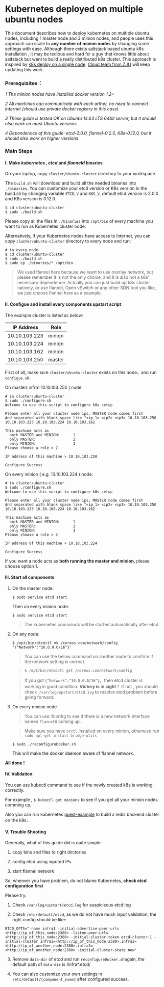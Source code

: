 # Kubernetes deployed on multiple ubuntu nodes

This document describes how to deploy kubernetes on multiple ubuntu nodes, including 1 master node and 3 minion nodes, and people uses this approach can scale to **any number of minion nodes** by changing some settings with ease. Although there exists saltstack based ubuntu k8s installation ,  it may be tedious and hard for a guy that knows little about saltstack but want to build a really distributed k8s cluster. This approach is inspired by [k8s deploy on a single node](https://github.com/GoogleCloudPlatform/kubernetes/blob/master/docs/getting-started-guides/ubuntu_single_node.md).       [Cloud team from ZJU](https://github.com/ZJU-SEL) will keep updating this work.

### **Prerequisites：**
*1 The minion nodes have installed docker version 1.2+* 

*2 All machines can communicate with each orther, no need to connect Internet (should use private docker registry in this case)*

*3 These guide is tested OK on Ubuntu 14.04 LTS 64bit server, but it should also work on most Ubuntu versions*

*4 Dependences of this guide: etcd-2.0.0, flannel-0.2.0, K8s-0.12.0, but it should also work on higher versions*


### **Main Steps**
#### I. Make *kubernetes* , *etcd* and *flanneld* binaries

On your laptop, copy `cluster/ubuntu-cluster` directory to your workspace.

The `build.sh` will download and build all the needed binaries into `./binaries`. You can customize your etcd version or K8s version in the build.sh by changing  variable `ETCD_V` and `K8S_V`, default etcd version is 2.0.0 and K8s version is 0.12.0.
```
$ cd cluster/ubuntu-cluster
$ sudo ./build.sh
```
Please copy all the files in `./binaries` into `/opt/bin` of every machine you want to run as Kubernetes cluster node.


Alternatively, if your Kubernetes nodes have access to Internet, you can copy `cluster/ubuntu-cluster` directory to every node and run:
```
# in every node
$ cd cluster/ubuntu-cluster
$ sudo ./build.sh
$ sudo cp ./binaries/* /opt/bin
```


> We used flannel here because we want to use overlay network, but please remember it is not the only choice, and it is also not a k8s' necessary dependence. Actually you can just build up k8s cluster natively, or use flannel, Open vSwitch or any other SDN tool you like, we just choose flannel here as a example.

#### II. Configue and install every components upstart script
The example cluster is listed as below:

| IP Address|Role |      
|---------|------|
|10.10.103.223| minion|
|10.10.103.224| minion|
|10.10.103.162| minion|
|10.10.103.250| master|

First of all, make sure `cluster/ubuntu-cluster` exists on this node，and run `configue.sh`.

On master( infra1 10.10.103.250 ) node:

```
# in cluster/ubuntu-cluster
$ sudo ./configure.sh
Welcome to use this script to configure k8s setup

Please enter all your cluster node ips, MASTER node comes first
And separated with blank space like "<ip_1> <ip2> <ip3> 10.10.103.250 10.10.103.223 10.10.103.224 10.10.103.162

This machine acts as
  both MASTER and MINION:      1
  only MASTER:                 2
  only MINION:                 3
Please choose a role > 2

IP address of this machine > 10.10.103.250

Configure Success
```

On every minion ( e.g.  10.10.103.224 ) node:


```
# in cluster/ubuntu-cluster
$ sudo ./configure.sh 
Welcome to use this script to configure k8s setup

Please enter all your cluster node ips, MASTER node comes first
And separated with blank space like "<ip_1> <ip2> <ip3> 10.10.103.250 10.10.103.223 10.10.103.224 10.10.103.162

This machine acts as
  both MASTER and MINION:      1
  only MASTER:                 2
  only MINION:                 3
Please choose a role > 3

IP address of this machine > 10.10.103.224

Configure Success
```

If you want a node acts as **both running the master and minion**, please choose option 1.

#### III. Start all components
1. On the master node:
  
	`$ sudo service etcd start`
	
	Then on every minion node:
	
	`$ sudo service etcd start`
	
	> The kubernetes commands will be started automatically after etcd
  
2. On any node:
	
	`$ /opt/bin/etcdctl mk /coreos.com/network/config '{"Network":"10.0.0.0/16"}'`
	
	> You can use the below command on another node to comfirm if the network setting is correct.
	
	> `$ /opt/bin/etcdctl get /coreos.com/network/config`
	
	> If you got `{"Network":"10.0.0.0/16"}`，then etcd cluster is working in good condition. **Victory is in sight！**
	> If not , you should check` /var/log/upstart/etcd.log` to resolve etcd problem before going forward.
  
  
3. On every minion node
  
	> You can use ifconfig to see if there is a new network interface named `flannel0` coming up.
	
	> Make sure you have `brctl` installed on every minion, otherwise run `sudo apt-get install bridge-utils`
	
	`$ sudo ./reconfigureDocker.sh`
	
	This will make the docker daemon aware of flannel network.
 

**All done !**

#### IV. Validation
You can use kubectl command to see if the newly created k8s is working correctly. 

For example , `$ kubectl get minions` to see if you get all your minion nodes comming up. 

Also you can run kubernetes [guest-example](https://github.com/GoogleCloudPlatform/kubernetes/tree/master/examples/guestbook) to build a redis backend cluster on the k8s．

#### V. Trouble Shooting

Generally, what of this guide did is quite simple: 

1. copy bins and files to right dirctories 

2. config etcd using inputed IPs 

3. start flannel network

So, whenver you have problem, do not blame Kubernetes, **check etcd configuration first** 

Please try:

1. Check `/var/log/upstart/etcd.log` for suspicisous etcd log 

2. Check `/etc/default/etcd`, as we do not have much input validation, the right config should be like:

`ETCD_OPTS="-name infra1 -initial-advertise-peer-urls <http://ip_of_this_node:2380> -listen-peer-urls <http://ip_of_this_node:2380> -initial-cluster-token etcd-cluster-1 -initial-cluster infra1=<http://ip_of_this_node:2380>,infra2=<http://ip_of_another_node:2380>,infra3=<http://ip_of_another_node:2380> -initial-cluster-state new"`

3. Remove `data-dir` of etcd and run `reconfigureDocker.sh`again, the default path of `data-dir` is /infra*.etcd/

4. You can also customize your own settings in `/etc/default/{component_name}` after configured success. 